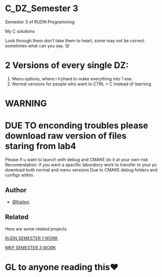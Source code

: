 
# C_DZ_Semester 3

Semester 3 of RUDN Programming

My C solutions

Look through them don't take them to heart, some may not be correct sometimes what can you say. 😊

# 2 Versions of every single DZ:

1. Menu options, where i tryhard to make everything into 1 exe.
2. Normal versions for people who want to CTRL + C instead of learning.




# WARNING
# DUE TO enconding troubles please download raw version of files staring from lab4
Please if u want to launch with debug and CMAKE do it at your own risk
Recomendation: if you want a specific laboratory work to transfer to your pc download both normal and menu versions
Due to CMAKE debug folders and configs within.


 

## Author

- [@Kailexi](https://www.github.com/kailexi)


## Related

Here are some related projects

[RUDN SEMESTER 1 WORK](https://github.com/Kailexi/RUDN_sem1)

[MKP SEMESTER 3 WORK](https://github.com/Kailexi/MKPLABS-RUDN)


# GL to anyone reading this❤️
















